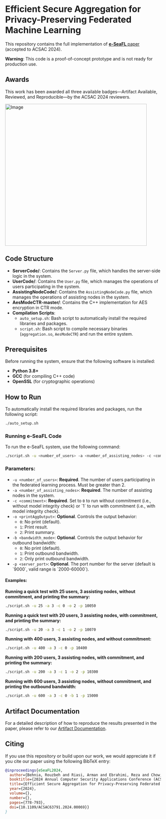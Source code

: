 # Efficient Secure Aggregation for Privacy-Preserving Federated Machine Learning

This repository contains the full implementation of [**e-SeaFL** paper](https://arxiv.org/pdf/2304.03841) (accepted to ACSAC 2024).

**Warning**: This code is a proof-of-concept prototype and is not ready for production use.

## Awards
This work has been awarded all three available badges—Artifact Available, Reviewed, and Reproducible—by the ACSAC 2024 reviewers.

<img width="458" alt="Image" src="https://github.com/user-attachments/assets/9ee47992-d04c-4906-85e7-b5633b2df132" />

## Code Structure

- **ServerCode/**: Contains the `Server.py` file, which handles the server-side logic in the system.
- **UserCode/**: Contains the `User.py` file, which manages the operations of users participating in the system.
- **AssistingNodeCode/**: Contains the `AssistingNodeCode.py` file, which manages the operations of assisting nodes in the system.
- **AesModeCTR-master/**: Contains the C++ implementation for AES encryption in CTR mode.
- **Compilation Scripts**:
  - `auto_setup.sh`: Bash script to automatically install the required libraries and packages. 
  - `script.sh`: Bash script to compile necessary binaries (`aggregation.so`, `AesModeCTR`) and run the entire system.

## Prerequisites

Before running the system, ensure that the following software is installed:

- **Python 3.8+**
- **GCC** (for compiling C++ code)
- **OpenSSL** (for cryptographic operations)

## How to Run

To automatically install the required libraries and packages, run the following script:

```bash
./auto_setup.sh
```

### Running e-SeaFL Code

To run the e-SeaFL system, use the following command:

```bash
./script.sh -u <number_of_users> -a <number_of_assisting_nodes> -c <commitment> [-o <printAggOutput>] [-p <server_port>] [-b <bandwidth_mode>]
```

### Parameters:

- `-u <number_of_users>`: **Required**. The number of users participating in the federated learning process. Must be greater than 2.
- `-a <number_of_assisting_nodes>`: **Required**. The number of assisting nodes in the system.
- `-c <commitment>`: **Required**. Set to `0` to run without commitment (i.e., without model integrity check) or \`1\` to run with commitment (i.e., with model integrity check).
- `-o <printAggOutput>`: **Optional**. Controls the output behavior: 
  - `0`: No print (default).
  - `1`: Print result.
  - `2`: Print summary.
- `-b <bandwidth_mode>`: **Optional**. Controls the output behavior for outbound bandwidth: 
  - `0`: No print (default).
  - `1`: Print outbound bandwidth.
  - `2`: Only print outbound bandwidth.
- `-p <server_port>`: **Optional**. The port number for the server (default is \`9000\`, valid range is \`2000-60000\`).

#### Examples:

**Running a quick test with 25 users, 3 assisting nodes, without commitment, and printing the summary:**

```bash
./script.sh -u 25 -a 3 -c 0 -o 2 -p 10050
```

**Running a quick test with 20 users, 3 assisting nodes, with commitment, and printing the summary:**

```bash
./script.sh -u 20 -a 3 -c 1 -o 2 -p 10070
```

**Running with 400 users, 3 assisting nodes, and without commitment:**

```bash
./script.sh -u 400 -a 3 -c 0 -p 10400
```

**Running with 200 users, 3 assisting nodes, with commitment, and printing the summary:**

```bash
./script.sh -u 200 -a 3 -c 1 -o 2 -p 10300
```

**Running with 600 users, 3 assisting nodes, without commitment, and printing the outbound bandwidth:**

```bash
./script.sh -u 600 -a 3 -c 0 -b 1 -p 15000
```

## Artifact Documentation

For a detailed description of how to reproduce the results presented in the paper, please refer to our [Artifact Documentation](/Documents/ACSAC_2024_Artifact_Documentation_Efficient_Secure_Aggregation_for_Privacy-Preserving_Federated_Machine_Learning.pdf). 
  

## Citing

If you use this repository or build upon our work, we would appreciate it if you cite our paper using the following BibTeX entry:

```bibtex
@inproceedings{eSeaFL2024,
  author={Behnia, Rouzbeh and Riasi, Arman and Ebrahimi, Reza and Chow, Sherman S. M. and Padmanabhan, Balaji and Hoang, Thang},
  booktitle={2024 Annual Computer Security Applications Conference (ACSAC)}, 
  title={Efficient Secure Aggregation for Privacy-Preserving Federated Machine Learning}, 
  year={2024},
  volume={},
  number={},
  pages={778-793},
  doi={10.1109/ACSAC63791.2024.00069}}
}

